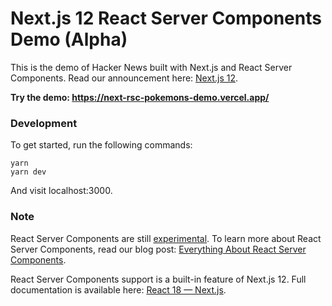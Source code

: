 # Next.js 12 React Server Components Demo (Alpha)

This is the demo of Hacker News built with Next.js and React Server Components. Read our announcement here: [Next.js 12](https://nextjs.org/blog/next-12).

**Try the demo: https://next-rsc-pokemons-demo.vercel.app/**

### Development

To get started, run the following commands:

```
yarn
yarn dev
```

And visit localhost:3000.

### Note

React Server Components are still [experimental](https://reactjs.org/blog/2020/12/21/data-fetching-with-react-server-components.html). To learn more about React Server Components, read our blog post: [Everything About React Server Components](https://vercel.com/blog/everything-about-react-server-components).

React Server Components support is a built-in feature of Next.js 12. Full documentation is available here: [React 18 — Next.js](https://nextjs.org/docs/advanced-features/react-18).
